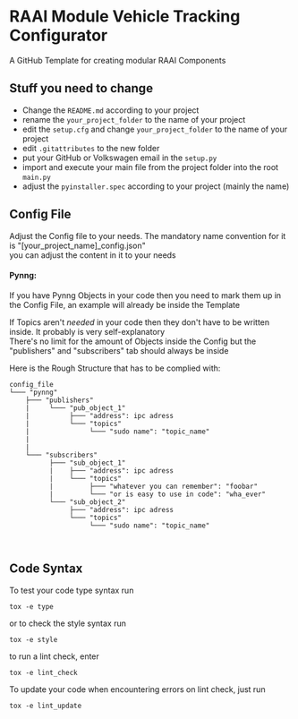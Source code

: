 # RAAI Module Vehicle Tracking Configurator
A GitHub Template for creating modular RAAI Components

## Stuff you need to change
- Change the ```README.md``` according to your project
- rename the ```your_project_folder``` to the name of your project
- edit the ```setup.cfg``` and change `your_project_folder` to the name of your project
- edit ```.gitattributes``` to the new folder
- put your GitHub or Volkswagen email in the ```setup.py```
- import and execute your main file from the project folder into the root ```main.py```
- adjust the ```pyinstaller.spec``` according to your project (mainly the name)

## Config File
Adjust the Config file to your needs. The mandatory name convention for it is "[your_project_name]_config.json" <br>
you can adjust the content in it to your needs

#### Pynng:
If you have Pynng Objects in your code then you need to mark them up in the Config File, an example will already be
inside the Template

If Topics aren't *needed* in your code then they don't have to be written inside. It probably is very self-explanatory<br>
There's no limit for the amount of Objects inside the Config but the "publishers" and "subscribers" tab should always be
inside

Here is the Rough Structure that has to be complied with:

```
config_file
└─── "pynng"
    ├─── "publishers"
    |     └─── "pub_object_1"
    |          ├─── "address": ipc adress
    |          └─── "topics"
    |               └─── "sudo name": "topic_name"
    |
    |
    └─── "subscribers"
          ├─── "sub_object_1"
          |    ├─── "address": ipc adress
          |    └─── "topics"
          |         ├─── "whatever you can remember": "foobar"
          |         └─── "or is easy to use in code": "wha_ever"
          └─── "sub_object_2"
               ├─── "address": ipc adress
               └─── "topics"
                    └─── "sudo name": "topic_name"
    
            
```

## Code Syntax
To test your code type syntax run

```
tox -e type
```

or to check the style syntax run
```
tox -e style
```

to run a lint check, enter
```
tox -e lint_check
```

To update your code when encountering errors on lint check, just run
```
tox -e lint_update
```
